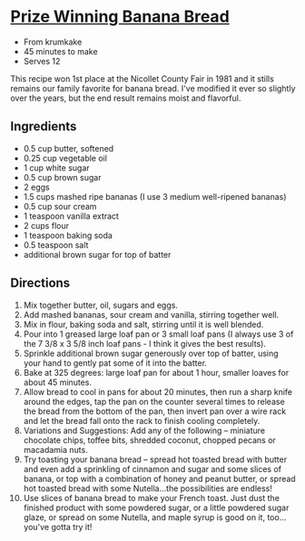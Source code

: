 # [Prize Winning Banana Bread](http://www.grouprecipes.com/32963/prize-winning-banana-bread.html)

* From krumkake
* 45 minutes to make
* Serves 12

This recipe won 1st place at the Nicollet County Fair in 1981 and it stills remains our family favorite for banana
bread.
I've modified it ever so slightly over the years, but the end result remains moist and flavorful.

## Ingredients

* 0.5 cup butter, softened
* 0.25 cup vegetable oil
* 1 cup white sugar
* 0.5 cup brown sugar
* 2 eggs
* 1.5 cups mashed ripe bananas (I use 3 medium well-ripened bananas)
* 0.5 cup sour cream
* 1 teaspoon vanilla extract
* 2 cups flour
* 1 teaspoon baking soda
* 0.5 teaspoon salt
* additional brown sugar for top of batter

## Directions

1. Mix together butter, oil, sugars and eggs.
2. Add mashed bananas, sour cream and vanilla, stirring together well.
3. Mix in flour, baking soda and salt, stirring until it is well blended.
4. Pour into 1 greased large loaf pan or 3 small loaf pans (I always use 3 of the 7 3/8 x 3 5/8 inch loaf pans - I
   think it gives the best results).
5. Sprinkle additional brown sugar generously over top of batter, using your hand to gently pat some of it into the
   batter.
6. Bake at 325 degrees: large loaf pan for about 1 hour, smaller loaves for about 45 minutes.
7. Allow bread to cool in pans for about 20 minutes, then run a sharp knife around the edges, tap the pan on the counter
   several times to release the bread from the bottom of the pan, then invert pan over a wire rack and let the bread
   fall onto the rack to finish cooling completely.
8. Variations and Suggestions: Add any of the following – miniature chocolate chips, toffee bits, shredded coconut,
   chopped pecans or macadamia nuts.
9. Try toasting your banana bread – spread hot toasted bread with butter and even add a sprinkling of cinnamon and sugar
   and some slices of banana, or top with a combination of honey and peanut butter, or spread hot toasted bread with
   some Nutella…the possibilities are endless!
10. Use slices of banana bread to make your French toast.
    Just dust the finished product with some powdered sugar, or a little powdered sugar glaze, or spread on some
    Nutella, and maple syrup is good on it, too…you've gotta try it!
